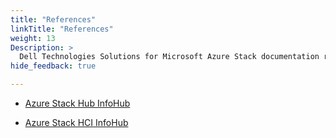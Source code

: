 ```yaml
---
title: "References"
linkTitle: "References"
weight: 13
Description: >
  Dell Technologies Solutions for Microsoft Azure Stack documentation references
hide_feedback: true

---
```


* [Azure Stack Hub InfoHub](https://infohub.delltechnologies.com/t/integrated-system-for-azure-stack-hub-1/)

* [Azure Stack HCI InfoHub](https://infohub.delltechnologies.com/t/microsoft-hci-solutions-from-dell-technologies-1/)
